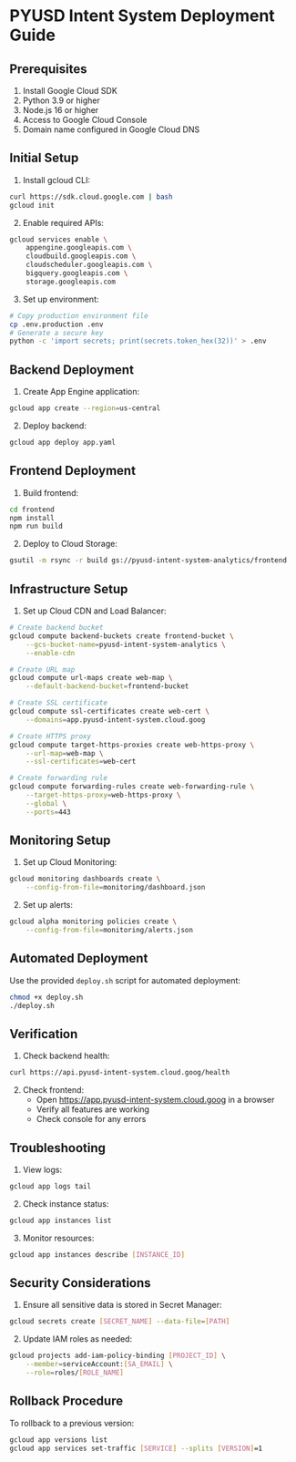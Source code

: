 # PYUSD Intent System Deployment Guide

## Prerequisites

1. Install Google Cloud SDK
2. Python 3.9 or higher
3. Node.js 16 or higher
4. Access to Google Cloud Console
5. Domain name configured in Google Cloud DNS

## Initial Setup

1. Install gcloud CLI:
```bash
curl https://sdk.cloud.google.com | bash
gcloud init
```

2. Enable required APIs:
```bash
gcloud services enable \
    appengine.googleapis.com \
    cloudbuild.googleapis.com \
    cloudscheduler.googleapis.com \
    bigquery.googleapis.com \
    storage.googleapis.com
```

3. Set up environment:
```bash
# Copy production environment file
cp .env.production .env
# Generate a secure key
python -c 'import secrets; print(secrets.token_hex(32))' > .env
```

## Backend Deployment

1. Create App Engine application:
```bash
gcloud app create --region=us-central
```

2. Deploy backend:
```bash
gcloud app deploy app.yaml
```

## Frontend Deployment

1. Build frontend:
```bash
cd frontend
npm install
npm run build
```

2. Deploy to Cloud Storage:
```bash
gsutil -m rsync -r build gs://pyusd-intent-system-analytics/frontend
```

## Infrastructure Setup

1. Set up Cloud CDN and Load Balancer:
```bash
# Create backend bucket
gcloud compute backend-buckets create frontend-bucket \
    --gcs-bucket-name=pyusd-intent-system-analytics \
    --enable-cdn

# Create URL map
gcloud compute url-maps create web-map \
    --default-backend-bucket=frontend-bucket

# Create SSL certificate
gcloud compute ssl-certificates create web-cert \
    --domains=app.pyusd-intent-system.cloud.goog

# Create HTTPS proxy
gcloud compute target-https-proxies create web-https-proxy \
    --url-map=web-map \
    --ssl-certificates=web-cert

# Create forwarding rule
gcloud compute forwarding-rules create web-forwarding-rule \
    --target-https-proxy=web-https-proxy \
    --global \
    --ports=443
```

## Monitoring Setup

1. Set up Cloud Monitoring:
```bash
gcloud monitoring dashboards create \
    --config-from-file=monitoring/dashboard.json
```

2. Set up alerts:
```bash
gcloud alpha monitoring policies create \
    --config-from-file=monitoring/alerts.json
```

## Automated Deployment

Use the provided `deploy.sh` script for automated deployment:
```bash
chmod +x deploy.sh
./deploy.sh
```

## Verification

1. Check backend health:
```bash
curl https://api.pyusd-intent-system.cloud.goog/health
```

2. Check frontend:
   - Open https://app.pyusd-intent-system.cloud.goog in a browser
   - Verify all features are working
   - Check console for any errors

## Troubleshooting

1. View logs:
```bash
gcloud app logs tail
```

2. Check instance status:
```bash
gcloud app instances list
```

3. Monitor resources:
```bash
gcloud app instances describe [INSTANCE_ID]
```

## Security Considerations

1. Ensure all sensitive data is stored in Secret Manager:
```bash
gcloud secrets create [SECRET_NAME] --data-file=[PATH]
```

2. Update IAM roles as needed:
```bash
gcloud projects add-iam-policy-binding [PROJECT_ID] \
    --member=serviceAccount:[SA_EMAIL] \
    --role=roles/[ROLE_NAME]
```

## Rollback Procedure

To rollback to a previous version:
```bash
gcloud app versions list
gcloud app services set-traffic [SERVICE] --splits [VERSION]=1
``` 